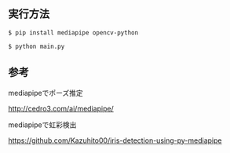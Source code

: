 ## 実行方法

`$ pip install mediapipe opencv-python`

`$ python main.py`


## 参考

mediapipeでポーズ推定

http://cedro3.com/ai/mediapipe/

mediapipeで虹彩検出

https://github.com/Kazuhito00/iris-detection-using-py-mediapipe
